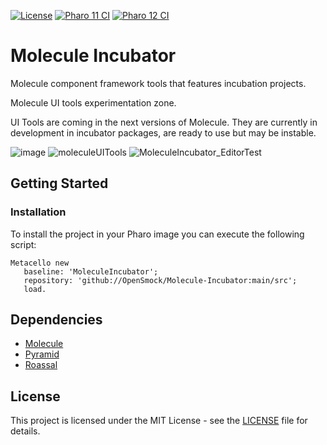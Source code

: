 [![License](https://img.shields.io/github/license/OpenSmock/Molecule-Incubator.svg)](./LICENSE)
[![Pharo 11 CI](https://github.com/OpenSmock/Molecule-Incubator/actions/workflows/Pharo11CI.yml/badge.svg)](https://github.com/OpenSmock/Molecule-Incubator/actions/workflows/Pharo11CI.yml)
[![Pharo 12 CI](https://github.com/OpenSmock/Molecule-Incubator/actions/workflows/Pharo12CI.yml/badge.svg)](https://github.com/OpenSmock/Molecule-Incubator/actions/workflows/Pharo12CI.yml)

# Molecule Incubator

Molecule component framework tools that features incubation projects.

Molecule UI tools experimentation zone.

UI Tools are coming in the next versions of Molecule. 
They are currently in development in incubator packages, are ready to use but may be instable.

![image](https://user-images.githubusercontent.com/49183340/151664721-feefb39a-6a9f-44b8-a54d-ef4f2b01bc65.png)
![moleculeUITools](https://user-images.githubusercontent.com/49183340/120898493-5eb8e100-c62b-11eb-86c6-021dc25e5dd0.PNG)
![MoleculeIncubator_EditorTest](https://user-images.githubusercontent.com/49183340/152546159-17f15103-2ac7-4938-8d8f-9de8ff60f3a8.gif)

## Getting Started

### Installation

To install the project in your Pharo image you can execute the following script:

```smalltalk
Metacello new
   baseline: 'MoleculeIncubator';
   repository: 'github://OpenSmock/Molecule-Incubator:main/src';
   load.
```

## Dependencies

- [Molecule](https://github.com/OpenSmock/Molecule)
- [Pyramid](https://github.com/OpenSmock/Pyramid)
- [Roassal](https://github.com/pharo-graphics/Roassal)

## License

This project is licensed under the MIT License - see the [LICENSE](LICENSE) file for details.
